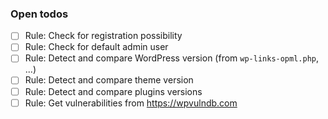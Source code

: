 ### Open todos

- [ ] Rule: Check for registration possibility
- [ ] Rule: Check for default admin user
- [ ] Rule: Detect and compare WordPress version (from `wp-links-opml.php`, ...)
- [ ] Rule: Detect and compare theme version
- [ ] Rule: Detect and compare plugins versions
- [ ] Rule: Get vulnerabilities from https://wpvulndb.com
